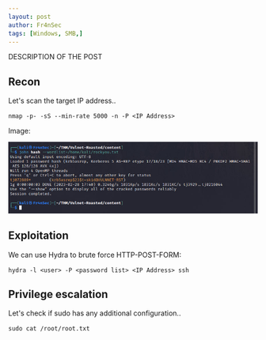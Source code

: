 ```yaml
---
layout: post
author: Fr4nSec
tags: [Windows, SMB,]
---
```


DESCRIPTION OF THE POST

## Recon

Let's scan the target IP address..

```
nmap -p- -sS --min-rate 5000 -n -P <IP Address>
```

Image:

![theme logo](https://github.com/Fr4nSec/fr4nsec.github.io/blob/master/images/roasted.jpg)

## Exploitation

We can use Hydra to brute force HTTP-POST-FORM:

```
hydra -l <user> -P <password list> <IP Address> ssh
```



## Privilege escalation

Let's check if sudo has any additional configuration..

```
sudo cat /root/root.txt
```
